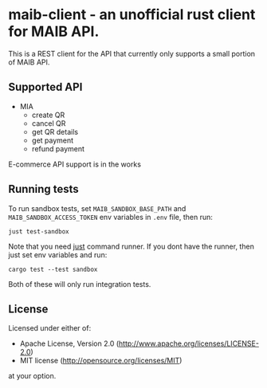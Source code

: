 # maib-client - an unofficial rust client for MAIB API.
This is a REST client for the API that currently only supports a small portion of MAIB API.

## Supported API
- MIA
    - create QR
    - cancel QR
    - get QR details
    - get payment
    - refund payment

E-commerce API support is in the works

## Running tests
To run sandbox tests, set `MAIB_SANDBOX_BASE_PATH` and `MAIB_SANDBOX_ACCESS_TOKEN` env variables in `.env` file, then run:
```shell
just test-sandbox
```
Note that you need [just](https://github.com/casey/just) command runner.
If you dont have the runner, then just set env variables and run:
```shell
cargo test --test sandbox
```
Both of these will only run integration tests.

## License
Licensed under either of:

- Apache License, Version 2.0 (<http://www.apache.org/licenses/LICENSE-2.0>)
- MIT license (<http://opensource.org/licenses/MIT>)

at your option.
